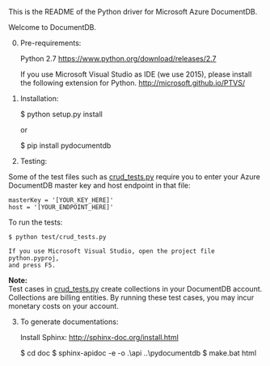 This is the README of the Python driver for Microsoft Azure DocumentDB.

Welcome to DocumentDB.


0) Pre-requirements:

    Python 2.7
    https://www.python.org/download/releases/2.7


    If you use Microsoft Visual Studio as IDE (we use 2015), please install the
    following extension for Python.
    http://microsoft.github.io/PTVS/


1) Installation:

    $ python setup.py install

    or

    $ pip install pydocumentdb


2) Testing:

Some of the test files such as [crud_tests.py](https://github.com/Azure/azure-documentdb-python/blob/master/test/crud_tests.py) require you to enter your Azure DocumentDB master key and host endpoint in that file: 
    
    masterKey = '[YOUR_KEY_HERE]'
    host = '[YOUR_ENDPOINT_HERE]'

To run the tests:

    $ python test/crud_tests.py 

    If you use Microsoft Visual Studio, open the project file python.pyproj,
    and press F5. 

**Note:**  
Test cases in [crud_tests.py](https://github.com/Azure/azure-documentdb-python/blob/master/test/crud_tests.py) create collections in your DocumentDB account. Collections are billing entities. By running these test cases, you may incur monetary costs on your account.
  

3) To generate documentations:

    Install Sphinx: http://sphinx-doc.org/install.html

    $ cd doc
    $ sphinx-apidoc -e -o .\api ..\pydocumentdb
    $ make.bat html